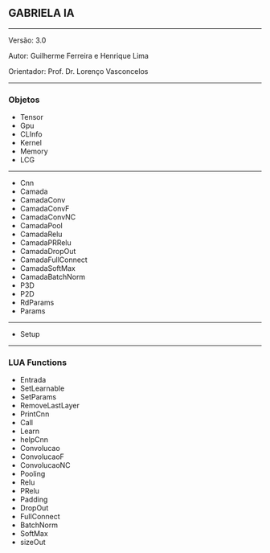 ## GABRIELA IA
____
Versão: 3.0

Autor: Guilherme Ferreira e Henrique Lima

Orientador: Prof. Dr. Lorenço Vasconcelos


____


### Objetos 

* Tensor
* Gpu
* CLInfo
* Kernel
* Memory
* LCG
____
* Cnn
* Camada
* CamadaConv
* CamadaConvF
* CamadaConvNC
* CamadaPool
* CamadaRelu
* CamadaPRRelu
* CamadaDropOut
* CamadaFullConnect
* CamadaSoftMax
* CamadaBatchNorm
* P3D
* P2D
* RdParams
* Params
____
* Setup
____
### LUA Functions
* Entrada
* SetLearnable
* SetParams
* RemoveLastLayer
* PrintCnn
* Call
* Learn
* helpCnn
* Convolucao
* ConvolucaoF
* ConvolucaoNC
* Pooling
* Relu
* PRelu
* Padding
* DropOut
* FullConnect
* BatchNorm
* SoftMax
* sizeOut

